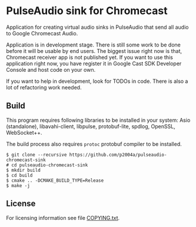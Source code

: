 PulseAudio sink for Chromecast
==============================

Application for creating virtual audio sinks in PulseAudio that send all
audio to Google Chromecast Audio.

Application is in development stage. There is still some work to be done before
it will be usable by end users. The biggest issue right now is that, Chromecast
receiver app is not published yet. If you want to use this application right
now, you have register it in Google Cast SDK Developer Console and host code
on your own.

If you want to help in development, look for TODOs in code. There is also a lot
of refactoring work needed.

Build
-----

This program requires following libraries to be installed in your
system: Asio (standalone), libavahi-client, libpulse, protobuf-lite, spdlog,
OpenSSL, WebSocket++.

The build process also requires `protoc` protobuf compiler to be installed.

    $ git clone --recursive https://github.com/p2004a/pulseaudio-chromecast-sink
    # cd pulseaudio-chromecast-sink
    $ mkdir build
    $ cd build
    $ cmake .. -DCMAKE_BUILD_TYPE=Release
    $ make -j

License
-------

For licensing information see file [COPYING.txt](COPYING.txt).

